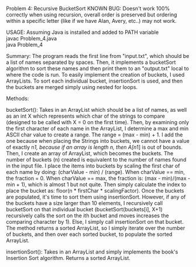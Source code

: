 Problem 4: Recursive BucketSort
KNOWN BUG: Doesn't work 100% correctly when using recursion, overall order is preserved but ordering within a specific letter (like if we have Alan, Avery, etc..) may not work.

USAGE: Assuming Java is installed and added to PATH variable <br />
	javac Problem_4.java <br />
	java Problem_4 <br />

Summary: 
	The program reads the first line from "input.txt", which should be a list of names separated by spaces. Then, it implements a bucketSort algorithm to 
	sort these names and then print them to an "output.txt" local to where the code is run. To easily implement the creation of buckets, I used ArrayLists.
	To sort each individual bucket, insertionSort is used, and then the buckets are merged simply using nested for loops.

Methods:

bucketSort():
	Takes in an ArrayList<String> which should be a list of names, as well as an int X which represents which char of the strings to compare (designed to be called with X = 0 on the first time). Then, by examining only the first character of each name in the ArrayList, I determine
	a max and min ASCII char value to create a range. The range = (max - min) + 1. I add the one because when placing the Strings into buckets, we cannot
	have a value of exactly n*1, because if an array is length n, then A[n*1] is out of bounds. Then, I create an array of ArrayList<String>, which becomes 
	the buckets. The number of buckets (n) created is equivalent to the number of names found in the input file. I place the items into buckets by scaling the
	first char of each name by doing: (charValue - min) / (range). When charValue == min, the fraction = 0. When charValue == max, the fraction is:
	(max - min)/(max - min + 1), which is almost 1 but not quite. Then simply calculate the index to place the bucket as: floor(n * firstChar * scalingFactor).
	Once the buckets are populated, it's time to sort them using insertionSort. However, if any of the buckets have a size larger than 10 elements, I recursively
	call bucketSort on that individual bucket (bucketSort(buckets[i], X+1) recursively calls the sort on the ith bucket and moves increases the comparing character by 1). Else, I simply call insertionSort on that bucket.
	The method returns a sorted ArrayList<String>, so I simply iterate over the number of buckets, and then over each sorted bucket, to populate the sorted ArrayList.
	
insertionSort():
	Takes in an ArrayList<String> and simply implements the book's Insertion Sort algorithm. Returns a sorted ArrayList.
